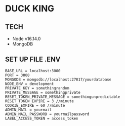 # DUCK KING

## TECH

<ul>
    <li>Node v16.14.0</li>
    <li>MongoDB</li>
</ul>

## SET UP FILE .ENV

```text
BASE_URL = localhost:3000
PORT = 3000
MONGODB = mongodb://localhost:27017/yourdatabase
NODE_ENV = development
PRIVATE_KEY = somethingrandom
PRIVATE_MESSAGE = somethingprivate
RESET_TOKEN_PRIVATE_MESSAGE = somethingunpredictable
RESET_TOKEN_EXPIRE = 3 //minute
COOKIE_EXPIRE = 60 //minute
ADMIN_MAIL = yourmail
ADMIN_MAIL_PASSWORD = yourmailpassword
LABEL_ACCESS_TOKEN = access_token
```
